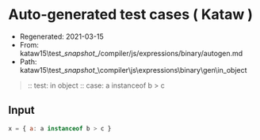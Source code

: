 # Auto-generated test cases ( Kataw )
- Regenerated: 2021-03-15
- From: kataw15\test\__snapshot__/compiler/js/expressions/binary/autogen.md
- Path: kataw15\test\__snapshot__\compiler\js\expressions\binary\gen\in_object
> :: test: in object
> :: case: a instanceof b > c
## Input

`````js
x = { a: a instanceof b > c }
`````

